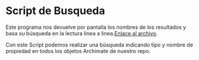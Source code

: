 # Script de Busqueda

Este programa nos devuelve por pantalla los nombres de los resultados y basa su búsqueda en la lectura linea a linea.[Enlace al archivo](https://github.com/alu0100885453/Desarrollos-Practicas-STIC/blob/master/script_busqueda.py).

Con este Script podemos realizar una búsqueda indicando tipo y nombre de propiedad en todos los objetos Archimate de nuestro repo.



